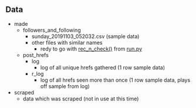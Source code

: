 ## Data
- made
    - followers_and_following
        - sunday_20191103_052032.csv (sample data)
        - other files with similar names 
            - redy to go with [rec_n_check()](https://github.com/gumdropsteve/instagram/blob/master/run.py#L8) from [run.py](https://github.com/gumdropsteve/instagram/blob/master/run.py)
    - post_hrefs
        - log
            - log of all unique hrefs gathered (1 row sample data)
        - r_log
            - log of all hrefs seen more than once (1 row sample data, plays off sample from log)
- scraped
    - data which was scraped (not in use at this time)
